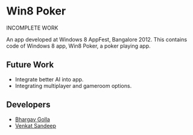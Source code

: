 # Win8 Poker

INCOMPLETE WORK

An app developed at Windows 8 AppFest, Bangalore 2012. This contains code of Windows 8 app, Win8 Poker, a poker playing app.

## Future Work

* Integrate better AI into app.
* Integrating multiplayer and gameroom options.

## Developers

* [Bhargav Golla](www.github.com/bhargavgolla)
* [Venkat Sandeep](www.github.com/sandy92)